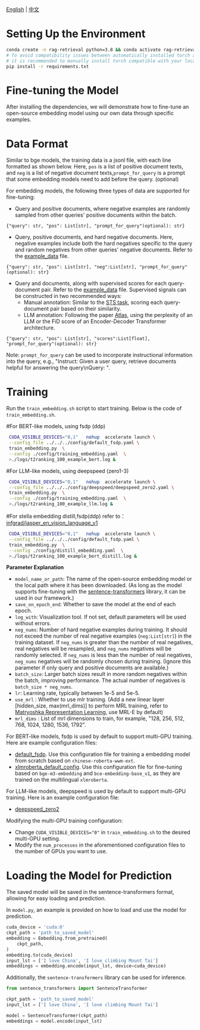 [English](./README.md) | [中文](./README_zh.md)
# Setting Up the Environment
```bash
conda create -n rag-retrieval python=3.8 && conda activate rag-retrieval
# To avoid compatibility issues between automatically installed torch and local CUDA,
# it is recommended to manually install torch compatible with your local CUDA version before proceeding to the next step.
pip install -r requirements.txt 
```

# Fine-tuning the Model
After installing the dependencies, we will demonstrate how to fine-tune an open-source embedding model using our own data through specific examples.

# Data Format

Similar to bge models, the training data is a jsonl file, with each line formatted as shown below. Here, `pos` is a list of positive document texts, and `neg` is a list of negative document texts,`prompt_for_query` is a prompt that some embedding models need to add before the query. (optional)

For embedding models, the following three types of data are supported for fine-tuning:

- Query and positive documents, where negative examples are randomly sampled from other queries' positive documents within the batch.
```
{"query": str, "pos": List[str], "prompt_for_query"(optional): str}
```
- Query, positive documents, and hard negative documents. Here, negative examples include both the hard negatives specific to the query and random negatives from other queries' negative documents. Refer to the [example_data](https://github.com/NLPJCL/RAG-Retrieval/blob/master/example_data/t2rank_100.jsonl) file.
```
{"query": str, "pos": List[str], "neg":List[str], "prompt_for_query"(optional): str}
```
- Query and documents, along with supervised scores for each query-document pair. Refer to the [example_data](https://github.com/NLPJCL/RAG-Retrieval/blob/master/example_data/lmsft.jsonl) file. Supervised signals can be constructed in two recommended ways:
  - Manual annotation: Similar to the [STS task](https://huggingface.co/datasets/PhilipMay/stsb_multi_mt), scoring each query-document pair based on their similarity.
  - LLM annotation: Following the paper [Atlas](https://www.jmlr.org/papers/v24/23-0037.html), using the perplexity of an LLM or the FiD score of an Encoder-Decoder Transformer architecture.
```
{"query": str, "pos": List[str], "scores":List[float], "prompt_for_query"(optional): str}
```
Note: `prompt_for_query` can be used to incorporate instructional information into the query, e.g., "Instruct: Given a user query, retrieve documents helpful for answering the query\nQuery: ".

# Training

Run the `train_embedding.sh` script to start training. Below is the code of `train_embedding.sh`.

#For BERT-like models, using fsdp (ddp)
```bash
 CUDA_VISIBLE_DEVICES="0,1"   nohup  accelerate launch \
 --config_file ../../../config/default_fsdp.yaml \
 train_embedding.py  \
 --config ./config/training_embedding.yaml  \
 >./logs/t2ranking_100_example_bert.log &
```

#For LLM-like models, using deepspeed (zero1-3)

```bash
 CUDA_VISIBLE_DEVICES="0,1"   nohup  accelerate launch \
 --config_file ../../../config/deepspeed/deepspeed_zero2.yaml \
 train_embedding.py  \
 --config ./config/training_embedding.yaml  \
 >./logs/t2ranking_100_example_llm.log &
```

#For stella  embedding distill,fsdp(ddp) refer to：[infgrad/jasper_en_vision_language_v1](https://huggingface.co/infgrad/jasper_en_vision_language_v1)
```bash
 CUDA_VISIBLE_DEVICES="0,1"   nohup  accelerate launch \
 --config_file ../../../config/default_fsdp.yaml \
 train_embedding.py  \
 --config ./config/distill_embedding.yaml  \
 >./logs/t2ranking_100_example_bert_distill.log &
```

**Parameter Explanation**
- `model_name_or_path`: The name of the open-source embedding model or the local path where it has been downloaded. (As long as the model supports fine-tuning with the [sentence-transformers](https://www.sbert.net/) library, it can be used in our framework.)
- `save_on_epoch_end`: Whether to save the model at the end of each epoch.
- `log_with`: Visualization tool. If not set, default parameters will be used without errors.
- `neg_nums`: Number of hard negative examples during training. It should not exceed the number of real negative examples (`neg:List[str]`) in the training dataset. If `neg_nums` is greater than the number of real negatives, real negatives will be resampled, and `neg_nums` negatives will be randomly selected. If `neg_nums` is less than the number of real negatives, `neg_nums` negatives will be randomly chosen during training. (Ignore this parameter if only query and positive documents are available.)
- `batch_size`: Larger batch sizes result in more random negatives within the batch, improving performance. The actual number of negatives is `batch_size * neg_nums`.
- `lr`: Learning rate, typically between 1e-5 and 5e-5.
- `use_mrl` : Whether to use mlr training. (Add a new linear layer [hidden_size, max(mrl_dims)] to perform MRL training, refer to [Matryoshka Representation Learning](https://arxiv.org/abs/2205.13147), use MRL-E by default)
- `mrl_dims` : List of mrl dimensions to train, for example, "128, 256, 512, 768, 1024, 1280, 1536, 1792".

For BERT-like models, fsdp is used by default to support multi-GPU training. Here are example configuration files:
- [default_fsdp](https://github.com/NLPJCL/RAG-Retrieval/blob/master/config/default_fsdp.yaml). Use this configuration file for training a embedding model from scratch based on `chinese-roberta-wwm-ext`.
- [xlmroberta_default_config](https://github.com/NLPJCL/RAG-Retrieval/blob/master/config/xlmroberta_default_config.yaml). Use this configuration file for fine-tuning based on `bge-m3-embedding` and `bce-embedding-base_v1`, as they are trained on the multilingual `xlmroberta`.

For LLM-like models, deepspeed is used by default to support multi-GPU training. Here is an example configuration file:
- [deepspeed_zero2](https://github.com/NLPJCL/RAG-Retrieval/blob/master/config/deepspeed/deepspeed_zero2.yaml)

Modifying the multi-GPU training configuration:
- Change `CUDA_VISIBLE_DEVICES="0"` in `train_embedding.sh` to the desired multi-GPU setting.
- Modify the `num_processes` in the aforementioned configuration files to the number of GPUs you want to use.

# Loading the Model for Prediction

The saved model will be saved in the sentence-transformers format, allowing for easy loading and prediction.

In `model.py`, an example is provided on how to load and use the model for prediction.

```python
cuda_device = 'cuda:0'
ckpt_path = 'path_to_saved_model'
embedding = Embedding.from_pretrained(
    ckpt_path,
)
embedding.to(cuda_device)
input_lst = ['I love China', 'I love climbing Mount Tai']
embeddings = embedding.encode(input_lst, device=cuda_device)
```

Additionally, the `sentence-transformers` library can be used for inference.
```python
from sentence_transformers import SentenceTransformer

ckpt_path = 'path_to_saved_model'
input_lst = ['I love China', 'I love climbing Mount Tai']

model = SentenceTransformer(ckpt_path)
embeddings = model.encode(input_lst)
```
